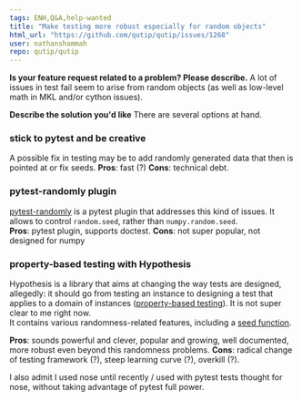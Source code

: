 ```yaml
---
tags: ENH,Q&A,help-wanted
title: "Make testing more robust especially for random objects"
html_url: "https://github.com/qutip/qutip/issues/1268"
user: nathanshammah
repo: qutip/qutip
---
```


**Is your feature request related to a problem? Please describe.**
A lot of issues in test fail seem to arise from random objects (as well as low-level math in MKL and/or cython issues). 

**Describe the solution you'd like**
There are several options at hand. 

### stick to pytest and be creative
A possible fix in testing may be to add randomly generated data that then is pointed at or fix seeds.
**Pros**: fast (?)
**Cons**: technical debt.

### pytest-randomly plugin
[pytest-randomly](https://github.com/pytest-dev/pytest-randomly) is a pytest plugin that addresses this kind of issues. It allows to control `random.seed`, rather than `numpy.random.seed`.  
**Pros**: pytest plugin, supports doctest. 
**Cons**: not super popular, not designed for numpy
  
### property-based testing with Hypothesis
Hypothesis is a library that aims at changing the way tests are designed, allegedly: it should go from testing an instance to designing a test that applies to a domain of instances ([property-based testing](https://hypothesis.works/)). It is not super clear to me right now.  
It contains various randomness-related features, including a [seed function](https://hypothesis.readthedocs.io/en/latest/reproducing.html#hypothesis.seed).

**Pros**: sounds powerful and clever, popular and growing, well documented, more robust even beyond this randomness problems.
**Cons**: radical change of testing framework (?), steep learning curve (?), overkill (?).

I also admit I used nose until recently / used with pytest tests thought for nose, without taking advantage of pytest full power. 
